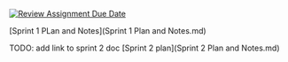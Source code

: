 [![Review Assignment Due Date](https://classroom.github.com/assets/deadline-readme-button-24ddc0f5d75046c5622901739e7c5dd533143b0c8e959d652212380cedb1ea36.svg)](https://classroom.github.com/a/ttC5_kKh)


[Sprint 1 PLan and Notes](Sprint 1 Plan and Notes.md)

TODO: add link to sprint 2 doc
[Sprint 2 plan](Sprint 2 Plan and Notes.md)